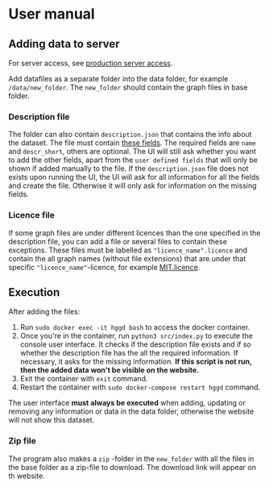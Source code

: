# User manual

## Adding data to server

For server access, see [production server access](https://github.com/Helsinki-Genomic-Graph-Database/HGGD/blob/main/documentation/production_server.md#accessing-the-server).

Add datafiles as a separate folder into the data folder, for example `/data/new_folder`. The `new_folder` should contain the graph files in base folder. 

### Description file 

The folder can also contain `description.json` that contains the info about the dataset. The file must contain [these fields](https://github.com/Helsinki-Genomic-Graph-Database/HGGD/blob/main/documentation/description.json). The required fields are `name` and `descr_short`, others are optional. The UI will still ask whether you want to add the other fields, apart from the `user defined fields` that will only be shown if added manually to the file. If the `description.json` file does not exists upon running the UI, the UI will ask for all information for all the fields and create the file. Otherwise it will only ask for information on the missing fields.

### Licence file

If some graph files are under different licences than the one specified in the description file, you can add a file or several files to contain these exceptions. These files must be labelled as `"licence_name".licence` and contain the all graph names (without file extensions) that are under that specific `"licence_name"`-licence, for example [MIT.licence](https://github.com/Helsinki-Genomic-Graph-Database/HGGD/blob/main/documentation/MIT.licence).

## Execution

After adding the files:

1. Run `sudo docker exec -it hggd bash` to access the docker container. 
2. Once you're in the container, run `python3 src/index.py` to execute the console user interface. It checks if the description file exists and if so whether the description file has the all the required information. If necessary, it asks for the missing information. **If this script is not run, then the added data won't be visible on the website.** 
3. Exit the container with `exit` command. 
4. Restart the container with `sudo docker-compose restart hggd` command.

The user interface **must always be executed** when adding, updating or removing any information or data in the data folder, otherwise the website will not show this dataset.

### Zip file

The program also makes a `zip` -folder in the `new_folder` with all the files in the base folder as a zip-file to download. The download link will appear on th website.
